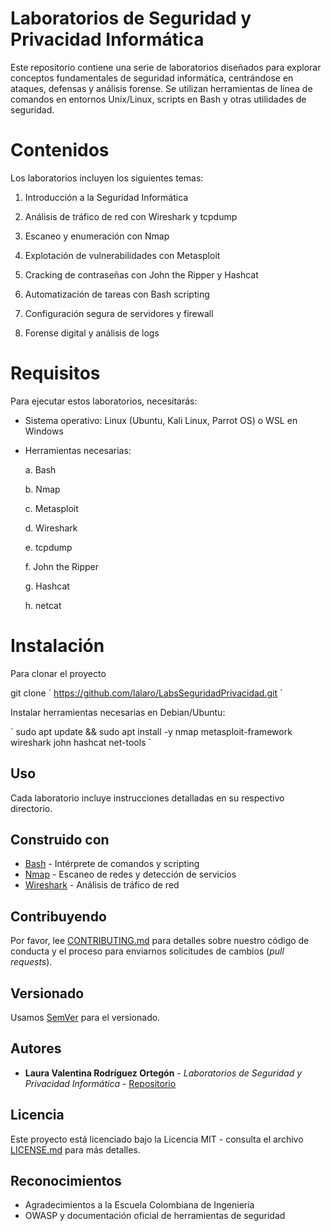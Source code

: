# Laboratorios de Seguridad y Privacidad Informática

Este repositorio contiene una serie de laboratorios diseñados para explorar conceptos fundamentales de seguridad informática, centrándose en ataques, defensas y análisis forense. Se utilizan herramientas de línea de comandos en entornos Unix/Linux, scripts en Bash y otras utilidades de seguridad.

# Contenidos

Los laboratorios incluyen los siguientes temas:

1. Introducción a la Seguridad Informática

2. Análisis de tráfico de red con Wireshark y tcpdump

3. Escaneo y enumeración con Nmap

4. Explotación de vulnerabilidades con Metasploit

5. Cracking de contraseñas con John the Ripper y Hashcat

6. Automatización de tareas con Bash scripting

7. Configuración segura de servidores y firewall

8. Forense digital y análisis de logs

# Requisitos

Para ejecutar estos laboratorios, necesitarás:

- Sistema operativo: Linux (Ubuntu, Kali Linux, Parrot OS) o WSL en Windows

- Herramientas necesarias:

    a. Bash

    b. Nmap

    c. Metasploit

    d. Wireshark

    e. tcpdump

    f. John the Ripper

    g. Hashcat

    h. netcat

# Instalación

Para clonar el proyecto 

git clone  ´ https://github.com/lalaro/LabsSeguridadPrivacidad.git ´

Instalar herramientas necesarias en Debian/Ubuntu:

´ sudo apt update && sudo apt install -y nmap metasploit-framework wireshark john hashcat net-tools ´

## Uso

Cada laboratorio incluye instrucciones detalladas en su respectivo directorio. 

## Construido con

* [Bash](https://www.gnu.org/savannah-checkouts/gnu/bash/manual/bash.html) - Intérprete de comandos y scripting
* [Nmap](https://nmap.org/) - Escaneo de redes y detección de servicios
* [Wireshark](https://www.wireshark.org/) - Análisis de tráfico de red

## Contribuyendo

Por favor, lee [CONTRIBUTING.md](https://gist.github.com/PurpleBooth/b24679402957c63ec426) para detalles sobre nuestro código de conducta y el proceso para enviarnos solicitudes de cambios (*pull requests*).

## Versionado

Usamos [SemVer](http://semver.org/) para el versionado.

## Autores

* **Laura Valentina Rodríguez Ortegón** - *Laboratorios de Seguridad y Privacidad Informática* - [Repositorio](https://github.com/lalaro/LabsSeguridadPrivacidad.git)

## Licencia

Este proyecto está licenciado bajo la Licencia MIT - consulta el archivo [LICENSE.md](LICENSE.md) para más detalles.

## Reconocimientos

* Agradecimientos a la Escuela Colombiana de Ingeniería
* OWASP y documentación oficial de herramientas de seguridad

